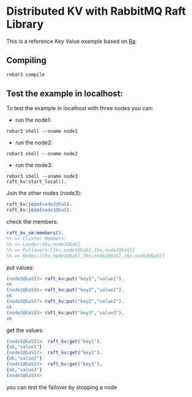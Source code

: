 # Distributed KV with RabbitMQ Raft Library

This is a reference Key Value example based on [Ra](https://github.com/rabbitmq/ra).

## Compiling

``` bash
rebar3 compile
```

## Test the example in localhost:

To test the example in localhost with three nodes you can:

- run the node1:
```
rebar3 shell --sname node1
```

- run the node2:
```
rebar3 shell --sname node2

```
- run the node3:
```
rebar3 shell --sname node3
raft_kv:start_local().
```

Join the other nodes (node3):
```erlang
raft_kv:join(node2@GaS).
raft_kv:join(node1@GaS).
```

check the members:

```erlang
raft_kv_sm:members().
%% => Cluster Members:
%% => Leader:{kv,node3@GaS}
%% => Followers:[{kv,node1@GaS},{kv,node2@GaS}]
%% => Nodes:[{kv,node1@GaS},{kv,node2@GaS},{kv,node3@GaS}]
```

put values:
```erlang
(node3@GaS)5> raft_kv:put("key1","value1").
ok
(node3@GaS)6> raft_kv:put("key2","value1").
ok
(node3@GaS)7> raft_kv:put("key2","value2").
ok
(node3@GaS)8> raft_kv:put("key3","value3").
ok
```

get the values:
```erlang
(node1@GaS)1>  raft_kv:get("key1").
{ok,"value1"}
(node1@GaS)2>  raft_kv:get("key2").
{ok,"value2"}
(node1@GaS)3>  raft_kv:get("key3").
{ok,"value3"}
(node1@GaS)4>
```

you can test the failover by stopping a node
